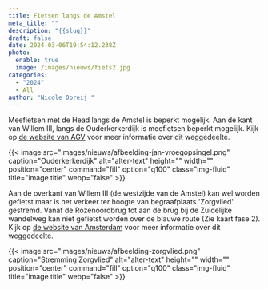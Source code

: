 ```yaml
---
title: Fietsen langs de Amstel
meta_title: ""
description: "{{slug}}"
draft: false
date: 2024-03-06T19:54:12.238Z
photo:
  enable: true
  image: /images/nieuws/fiets2.jpg
categories:
  - "2024"
  - All
author: "Nicole Opreij "
---
```

Meefietsen met de Head langs de Amstel is beperkt mogelijk. Aan de kant van Willem III, langs de Ouderkerkerdijk is meefietsen beperkt mogelijk. Kijk op [de website van AGV](https://www.agv.nl/werk-in-uitvoering/Ouderkerkerdijk/) voor meer informatie over dit weggedeelte.

{{< image src="images/nieuws/afbeelding-jan-vroegopsingel.png" caption="Ouderkerkerdijk" alt="alter-text" height="" width="" position="center" command="fill" option="q100" class="img-fluid" title="image title"  webp="false" >}}

Aan de overkant van Willem III (de westzijde van de Amstel) kan wel worden gefietst maar is het verkeer ter hoogte van begraafplaats 'Zorgvlied' gestremd. Vanaf de Rozenoordbrug tot aan de brug bij de Zuidelijke wandelweg kan niet gefietst worden over de blauwe route (Zie kaart fase 2). Kijk op [de website van Amsterdam](https://www.amsterdam.nl/projecten/werkzaamheden/overige/amsteldijk/) voor meer informatie over dit weggedeelte.

{{< image src="images/nieuws/afbeelding-zorgvlied.png" caption="Stremming Zorgvlied" alt="alter-text" height="" width="" position="center" command="fill" option="q100" class="img-fluid" title="image title"  webp="false" >}}

